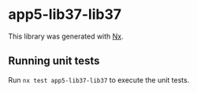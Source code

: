 # app5-lib37-lib37

This library was generated with [Nx](https://nx.dev).

## Running unit tests

Run `nx test app5-lib37-lib37` to execute the unit tests.
